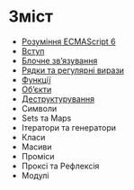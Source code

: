 # Зміст

* [Рoзуміння ECMAScript 6](/README.md)
* [Вступ](/manuscript/00-Introduction.md)
* [Блочне зв’язування](/manuscript/01-Block-Bindings.md)
* [Рядки та регулярні вирази](/manuscript/02-Strings-and-Regular-Expressions.md)
* [Функції](/manuscript/03-Functions.md)
* [Об’єкти](/manuscript/04-Objects.md)
* [Деструктурування](/manuscript/05-Destructuring.md)
* Символи
* Sets та Maps
* Ітератори та генератори
* Класи
* Масиви
* Проміси
* Проксі та Рефлексія
* Модулі
